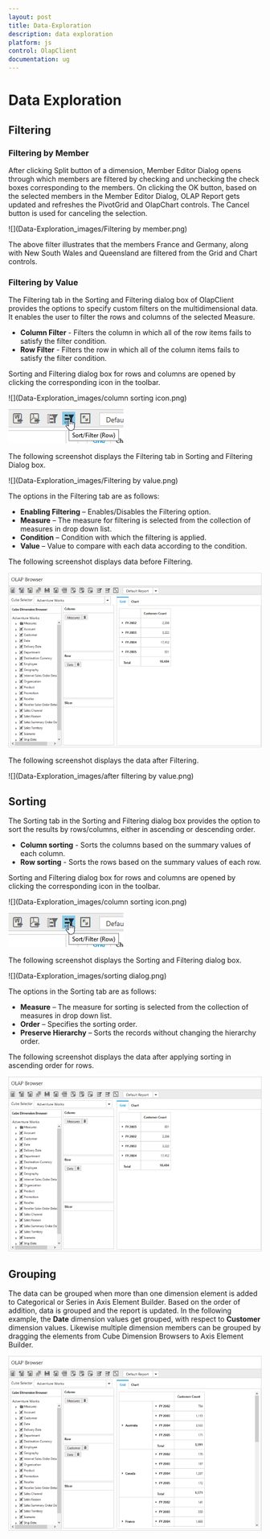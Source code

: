 ```yaml
---
layout: post
title: Data-Exploration
description: data exploration
platform: js
control: OlapClient
documentation: ug
---
```


# Data Exploration

## Filtering

### Filtering by Member

After clicking Split button of a dimension, Member Editor Dialog opens through which members are filtered by checking and unchecking the check boxes corresponding to the members.  On clicking the OK button, based on the selected members in the Member Editor Dialog, OLAP Report gets updated and refreshes the PivotGrid and OlapChart controls.  The Cancel button is used for canceling the selection.

![](Data-Exploration_images/Filtering by member.png) 

The above filter illustrates that the members France and Germany, along with New South Wales and Queensland are filtered from the Grid and Chart controls.

### Filtering by Value

The Filtering tab in the Sorting and Filtering dialog box of OlapClient provides the options to specify custom filters on the multidimensional data. It enables the user to filter the rows and columns of the selected Measure.

* **Column Filter** - Filters the column in which all of the row items fails to satisfy the filter condition.
* **Row Filter** - Filters the row in which all of the column items fails to satisfy the filter condition.

Sorting and Filtering dialog box for rows and columns are opened by clicking the corresponding icon in the toolbar.

![](Data-Exploration_images/column sorting icon.png)

![](Data-Exploration_images/rowsorting.png)

The following screenshot displays the Filtering tab in Sorting and Filtering Dialog box.

![](Data-Exploration_images/Filtering by value.png)

The options in the Filtering tab are as follows:

* **Enabling Filtering** – Enables/Disables the Filtering option.
* **Measure** – The measure for filtering is selected from the collection of measures in drop down list.
* **Condition** – Condition with which the filtering is applied.
* **Value** – Value to compare with each data according to the condition.

The following screenshot displays data before Filtering.

![](Data-Exploration_images/beforefilteringbyvalue.png)

The following screenshot displays the data after Filtering.

![](Data-Exploration_images/after filtering by value.png)

## Sorting

The Sorting tab in the Sorting and Filtering dialog box provides the option to sort the results by rows/columns, either in ascending or descending order.
  
* **Column sorting** - Sorts the columns based on the summary values of each column.
* **Row sorting** - Sorts the rows based on the summary values of each row.

Sorting and Filtering dialog box for rows and columns are opened by clicking the corresponding icon in the toolbar.

![](Data-Exploration_images/column sorting icon.png)  

![](Data-Exploration_images/rowsorting.png)  

The following screenshot displays the Sorting and Filtering dialog box.

![](Data-Exploration_images/sorting dialog.png)  

The options in the Sorting tab are as follows:

* **Measure** – The measure for sorting is selected from the collection of measures in drop down list.
* **Order** – Specifies the sorting order.
* **Preserve Hierarchy** – Sorts the records without changing the hierarchy order.

The following screenshot displays the data after applying sorting in ascending order for rows.

![](Data-Exploration_images/sorting.png)

## Grouping

The data can be grouped when more than one dimension element is added to Categorical or Series in Axis Element Builder.  Based on the order of addition, data is grouped and the report is updated. In the following example, the **Date** dimension values get grouped, with respect to **Customer** dimension values.  Likewise multiple dimension members can be grouped by dragging the elements from Cube Dimension Browsers to Axis Element Builder.

![](Data-Exploration_images/grouping.png)

